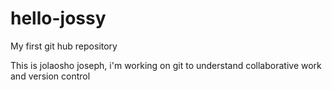 # hello-jossy
My first git hub repository

This is jolaosho joseph, i'm working on git to understand collaborative work and version control
